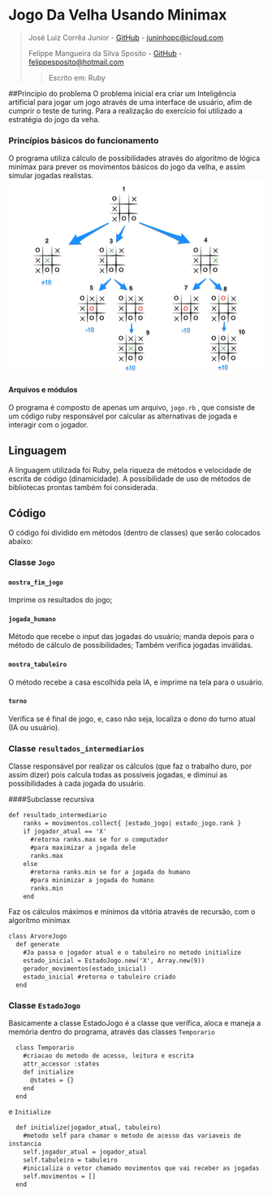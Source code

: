 # Jogo Da Velha Usando Minimax


> José Luiz Corrêa Junior - [GitHub](https://github.com/juninhoojl) - <juninhopc@icloud.com>
> 
> Felippe Mangueira da Silva Sposito - [GitHub](https://github.com/FelippeS) - <felippesposito@hotmail.com>
> > Escrito em: Ruby

##Princípio do problema
O problema inicial era criar um Inteligência artificial para jogar um jogo através de uma interface de usuário, afim de cumprir o teste de turing. Para a realização do exercício foi utilizado a estratégia do jogo da veha. 

### Princípios básicos do funcionamento

O programa utiliza cálculo de possibilidades através do algoritmo de lógica minimax para prever os movimentos básicos do jogo da velha, e assim simular jogadas realistas.
![Minimax](img/minimax.png)

#### Arquivos e módulos
O programa é composto de apenas um arquivo, `jogo.rb` , que consiste de um código ruby responsável por calcular as alternativas de jogada e interagir com o jogador.

## Linguagem
A linguagem utilizada foi Ruby, pela riqueza de métodos e velocidade de escrita de código (dinamicidade). A possibilidade de uso de métodos de bibliotecas prontas também foi considerada.

## Código
O código foi dividido em métodos (dentro de classes) que serão colocados abaixo:

### Classe `Jogo`

#### `mostra_fim_jogo`
Imprime os resultados do jogo;

#### `jogada_humano`
Método que recebe o input das jogadas do usuário; manda depois para o método de cálculo de possibilidades; Também verifica jogadas inválidas.

#### `mostra_tabuleiro`
O método recebe a casa escolhida pela IA, e imprime na tela para o usuário.

#### `turno`
Verifica se é final de jogo, e, caso não seja, localiza o dono do turno atual (IA ou usuário).

### Classe `resultados_intermediarios`
Classe responsável por realizar os cálculos (que faz o trabalho duro, por assim dizer) pois calcula todas as possíveis jogadas, e diminui as possibilidades à cada jogada do usuário.

####Subclasse recursiva
~~~
def resultado_intermediario
    ranks = movimentos.collect{ |estado_jogo| estado_jogo.rank }
    if jogador_atual == 'X'
      #retorna ranks.max se for o computador
      #para maximizar a jogada dele
      ranks.max
    else
      #retorna ranks.min se for a jogada do humano
      #para minimizar a jogada do humano
      ranks.min
    end
~~~
Faz os cálculos máximos e mínimos da vitória através de recursão, com o algoritmo minimax
~~~
class ArvoreJogo
  def generate
    #Ja passa o jogador atual e o tabuleiro no metodo initialize
    estado_inicial = EstadoJogo.new('X', Array.new(9))
    gerador_movimentos(estado_inicial)
    estado_inicial #retorna o tabuleiro criado
  end
~~~
### Classe `EstadoJogo`
Basicamente a classe EstadoJogo é a classe que verifica, aloca e  maneja a memória dentro do programa, através das classes `Temporario`
~~~
  class Temporario
    #criacao do metodo de acesso, leitura e escrita
    attr_accessor :states
    def initialize
      @states = {}
    end
  end
~~~
e `Initialize`

~~~
  def initialize(jogador_atual, tabuleiro)
    #metodo self para chamar o metodo de acesso das variaveis de instancia
    self.jogador_atual = jogador_atual
    self.tabuleiro = tabuleiro
    #inicializa o vetor chamado movimentos que vai receber as jogadas
    self.movimentos = []
  end
~~~

